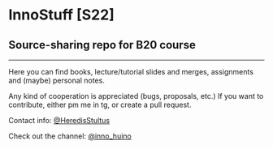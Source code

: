 # InnoStuff [S22]
## Source-sharing repo for B20 course
-----------------------------------------------------------

Here you can find books, lecture/tutorial slides and merges, assignments and (maybe) personal notes.

Any kind of cooperation is appreciated (bugs, proposals, etc.)
If you want to contribute, either pm me in tg, or create a pull request.

Contact info: [@HeredisStultus](https://t.me/HeredisStultus)

Check out the channel: [@inno_huino]( https://t.me/inno_huino)
